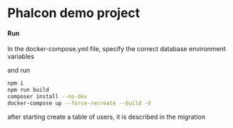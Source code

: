 # Phalcon demo project

#### Run
In the docker-compose.yml file, specify the correct database environment variables

and run

```bash
npm i
npm run build
composer install --no-dev
docker-compose up --force-recreate --build -V
```

after starting create a table of users, it is described in the migration